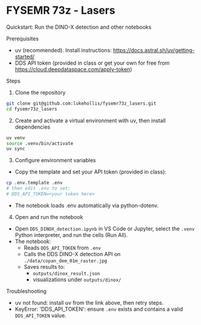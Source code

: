 # FYSEMR 73z - Lasers

Quickstart: Run the DINO-X detection and other notebooks

Prerequisites
- uv (recommended). Install instructions: https://docs.astral.sh/uv/getting-started/
- DDS API token (provided in class or get your own for free from https://cloud.deepdataspace.com/apply-token)

Steps
1) Clone the repository
```bash
git clone git@github.com:lukehollis/fysemr73z_lasers.git
cd fysemr73z_lasers
```

2) Create and activate a virtual environment with uv, then install dependencies
```bash
uv venv
source .venv/bin/activate
uv sync
```

3) Configure environment variables
- Copy the template and set your API token (provided in class):
```bash
cp .env.template .env
# then edit .env to set:
# DDS_API_TOKEN=<your token here>
```
- The notebook loads .env automatically via python-dotenv.

4) Open and run the notebook
- Open `DDS_DINOX_detection.ipynb` in VS Code or Jupyter, select the `.venv` Python interpreter, and run the cells (Run All).
- The notebook:
  - Reads `DDS_API_TOKEN` from `.env`
  - Calls the DDS DINO-X detection API on `./data/copan_dem_01m_raster.jpg`
  - Saves results to:
    - `outputs/dinox_result.json`
    - visualizations under `outputs/dinox/`

Troubleshooting
- uv not found: install uv from the link above, then retry steps.
- KeyError: 'DDS_API_TOKEN': ensure `.env` exists and contains a valid `DDS_API_TOKEN` value.
